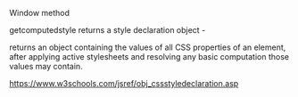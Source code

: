 

Window method



getcomputedstyle returns a style declaration object -

returns an object containing the values of all CSS properties of an element, after applying active stylesheets and resolving any basic computation those values may contain.

https://www.w3schools.com/jsref/obj_cssstyledeclaration.asp